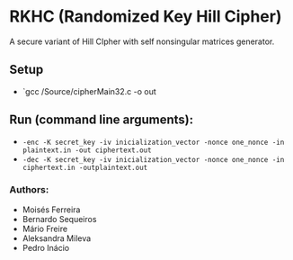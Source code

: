 # RKHC (Randomized Key Hill Cipher)
A secure variant of Hill CIpher with self nonsingular matrices generator.

## Setup
- `gcc /Source/cipherMain32.c -o out

## Run (command line arguments):
- `-enc -K secret_key -iv inicialization_vector -nonce one_nonce -in plaintext.in -out ciphertext.out`
- `-dec -K secret_key -iv inicialization_vector -nonce one_nonce -in ciphertext.in -outplaintext.out`

### Authors:

- Moisés Ferreira
- Bernardo Sequeiros
- Mário Freire
- Aleksandra Mileva
- Pedro Inácio

